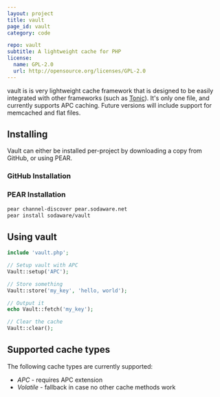 ```yaml
---
layout: project
title: vault
page_id: vault
category: code

repo: vault
subtitle: A lightweight cache for PHP
license: 
  name: GPL-2.0
  url: http://opensource.org/licenses/GPL-2.0
---
```


vault is is very lightweight cache framework that is designed to be
easily integrated with other frameworks (such as
[Tonic](http://peej.github.com/tonic/)). It's only one file, and
currently supports APC caching. Future versions will include support
for memcached and flat files.

## Installing

Vault can either be installed per-project by downloading a copy from
GitHub, or using PEAR.

### GitHub Installation

### PEAR Installation

```bash
pear channel-discover pear.sodaware.net
pear install sodaware/vault
```


## Using vault

```php
include 'vault.php';

// Setup vault with APC
Vault::setup('APC');

// Store something
Vault::store('my_key', 'hello, world');

// Output it
echo Vault::fetch('my_key');

// Clear the cache
Vault::clear();
```


## Supported cache types

The following cache types are currently supported:

* *APC* - requires APC extension
* *Volatile* - fallback in case no other cache methods work
